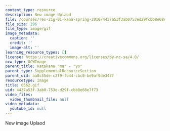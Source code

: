```yaml
---
content_type: resource
description: New image Uplaod
file: /courses/res-21g-01-kana-spring-2010/4437a53f3ab0753ed29fcbb8e68e7f73_0562.gif
file_size: 296
file_type: image/gif
image_metadata:
  caption: ''
  credit: ''
  image-alt: ''
learning_resource_types: []
license: https://creativecommons.org/licenses/by-nc-sa/4.0/
ocw_type: OCWImage
parent_title: Katakana "ma" - "yo"
parent_type: SupplementalResourceSection
parent_uid: aa0c55de-c2f9-fb44-cbc0-be9af9de347f
resourcetype: Image
title: 0562.gif
uid: 4437a53f-3ab0-753e-d29f-cbb8e68e7f73
video_files:
  video_thumbnail_file: null
video_metadata:
  youtube_id: null
---
```

New image Uplaod